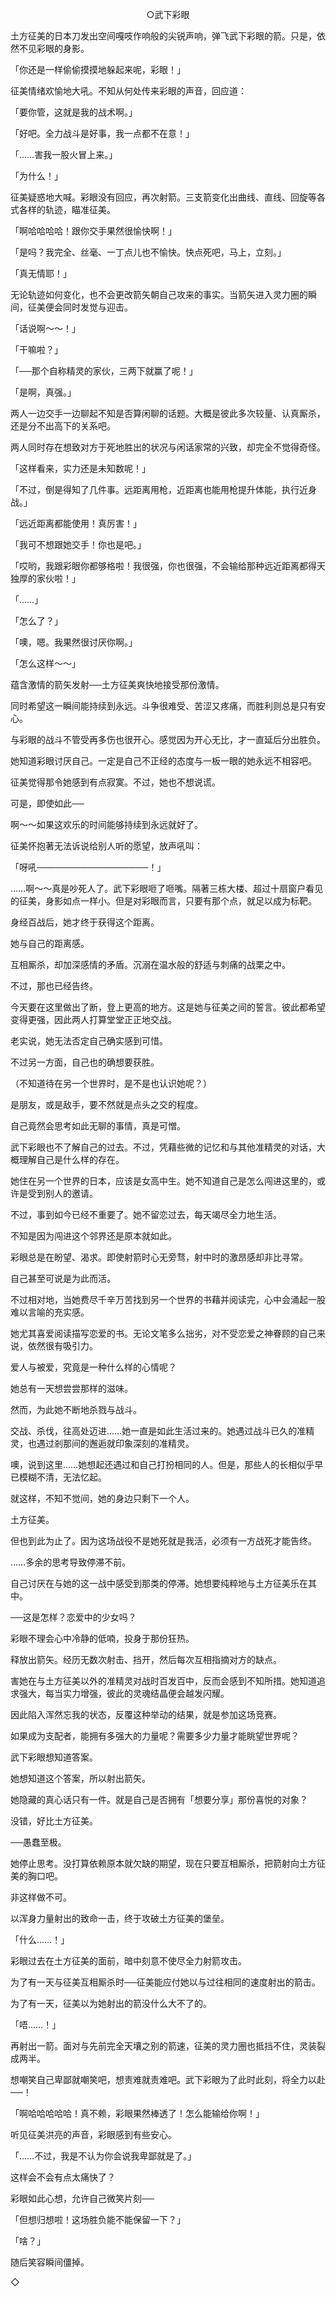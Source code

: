 <p align="center">○武下彩眼</p>

土方征美的日本刀发出空间嘎吱作响般的尖锐声响，弹飞武下彩眼的箭。只是，依然不见彩眼的身影。

「你还是一样偷偷摸摸地躲起来呢，彩眼！」

征美情绪欢愉地大吼。不知从何处传来彩眼的声音，回应道：

「要你管，这就是我的战术啊。」

「好吧。全力战斗是好事，我一点都不在意！」

「……害我一股火冒上来。」

「为什么！」

征美疑惑地大喊。彩眼没有回应，再次射箭。三支箭变化出曲线、直线、回旋等各式各样的轨迹，瞄准征美。

「啊哈哈哈哈！跟你交手果然很愉快啊！」

「是吗？我完全、丝毫、一丁点儿也不愉快。快点死吧，马上，立刻。」

「真无情耶！」

无论轨迹如何变化，也不会更改箭矢朝自己攻来的事实。当箭矢进入灵力圈的瞬间，征美便会同时发觉与迎击。

「话说啊～～！」

「干嘛啦？」

「──那个自称精灵的家伙，三两下就赢了呢！」

「是啊，真强。」

两人一边交手一边聊起不知是否算闲聊的话题。大概是彼此多次较量、认真厮杀，还是分不出高下的关系吧。

两人同时存在想致对方于死地胜出的状况与闲话家常的兴致，却完全不觉得奇怪。

「这样看来，实力还是未知数呢！」

「不过，倒是得知了几件事。远距离用枪，近距离也能用枪提升体能，执行近身战。」

「远近距离都能使用！真厉害！」

「我可不想跟她交手！你也是吧。」

「哎哟，我跟彩眼你都够格啦！我很强，你也很强，不会输给那种远近距离都得天独厚的家伙啦！」

「……」

「怎么了？」

「噢，嗯。我果然很讨厌你啊。」

「怎么这样～～」

蕴含激情的箭矢发射──土方征美爽快地接受那份激情。

同时希望这一瞬间能持续到永远。斗争很难受、苦涩又疼痛，而胜利则总是只有安心。

与彩眼的战斗不管受再多伤也很开心。感觉因为开心无比，才一直延后分出胜负。

她知道彩眼讨厌自己。一定是自己不正经的态度与一板一眼的她永远不相容吧。

征美觉得那令她感到有点寂寞。不过，她也不想说谎。

可是，即使如此──

啊～～如果这欢乐的时间能够持续到永远就好了。

征美怀抱著无法诉说给别人听的愿望，放声吼叫：

「呀吼──────────────────！」

……啊～～真是吵死人了。武下彩眼咂了咂嘴。隔著三栋大楼、超过十扇窗户看见的征美，身影如点一样小。但是对彩眼而言，只要有那个点，就足以成为标靶。

身经百战后，她才终于获得这个距离。

她与自己的距离感。

互相厮杀，却加深感情的矛盾。沉溺在温水般的舒适与刺痛的战栗之中。

不过，那也已经告终。

今天要在这里做出了断，登上更高的地方。这是她与征美之间的誓言。彼此都希望变得更强，因此两人打算堂堂正正地交战。

老实说，她无法否定自己确实感到可惜。

不过另一方面，自己也的确想要获胜。

（不知道待在另一个世界时，是不是也认识她呢？）

是朋友，或是敌手，要不然就是点头之交的程度。

自己竟然会思考如此无聊的事情，真是可憎。

武下彩眼也不了解自己的过去。不过，凭藉些微的记忆和与其他准精灵的对话，大概理解自己是什么样的存在。

她住在另一个世界的日本，应该是女高中生。她不知道自己是怎么闯进这里的，或许是受到别人的邀请。

不过，事到如今已经不重要了。她不留恋过去，每天竭尽全力地生活。

不知是因为闯进这个邻界还是原本就如此。

彩眼总是在盼望、渴求。即使射箭时心无旁骛，射中时的激昂感却非比寻常。

自己甚至可说是为此而活。

不过相对地，当她费尽千辛万苦找到另一个世界的书藉并阅读完，心中会涌起一股难以言喻的充实感。

她尤其喜爱阅读描写恋爱的书。无论文笔多么拙劣，对不受恋爱之神眷顾的自己来说，依然很有吸引力。

爱人与被爱，究竟是一种什么样的心情呢？

她总有一天想尝尝那样的滋味。

然而，为此她不断地杀戮与战斗。

交战、杀伐，往高处迈进……她一直是如此生活过来的。她遇过战斗已久的准精灵，也遇过剎那间的邂逅就印象深刻的准精灵。

噢，说到这里……她想起还遇过和自己打扮相同的人。但是，那些人的长相似乎早已模糊不清，无法忆起。

就这样，不知不觉间，她的身边只剩下一个人。

土方征美。

但也到此为止了。因为这场战役不是她死就是我活，必须有一方战死才能告终。

……多余的思考导致停滞不前。

自己讨厌在与她的这一战中感受到那类的停滞。她想要纯粹地与土方征美乐在其中。

──这是怎样？恋爱中的少女吗？

彩眼不理会心中冷静的低喃，投身于那份狂热。

释放出箭矢。经历无数次射击、挡开，然后每次互相指摘对方的缺点。

害她在与土方征美以外的准精灵对战时百发百中，反而会感到不知所措。她知道追求强大，每当实力增强，彼此的灵魂结晶便会越发闪耀。

因此陷入浑然忘我的状态，反覆这种举动的结果，就是参加这场竞赛。

如果成为支配者，能拥有多强大的力量呢？需要多少力量才能眺望世界呢？

武下彩眼想知道答案。

她想知道这个答案，所以射出箭矢。

她隐藏的真心话只有一件。就是自己是否拥有「想要分享」那份喜悦的对象？

没错，好比土方征美。

──愚蠢至极。

她停止思考。没打算依赖原本就欠缺的期望，现在只要互相厮杀，把箭射向土方征美的胸口吧。

非这样做不可。

以浑身力量射出的致命一击，终于攻破土方征美的堡垒。

「什么……！」

彩眼过去在土方征美的面前，暗中刻意不使尽全力射箭攻击。

为了有一天与征美互相厮杀时──征美能应付她以与过往相同的速度射出的箭击。

为了有一天，征美以为她射出的箭没什么大不了的。

「唔……！」

再射出一箭。面对与先前完全天壤之别的箭速，征美的灵力圈也抵挡不住，灵装裂成两半。

想嘲笑自己卑鄙就嘲笑吧，想责难就责难吧。武下彩眼为了此时此刻，将全力以赴──！

「啊哈哈哈哈哈！真不赖，彩眼果然棒透了！怎么能输给你啊！」

听见征美洪亮的声音，彩眼感到有些安心。

「……不过，我是不认为你会说我卑鄙就是了。」

这样会不会有点太痛快了？

彩眼如此心想，允许自己微笑片刻──

「但想归想啦！这场胜负能不能保留一下？」

「啥？」

随后笑容瞬间僵掉。

◇

